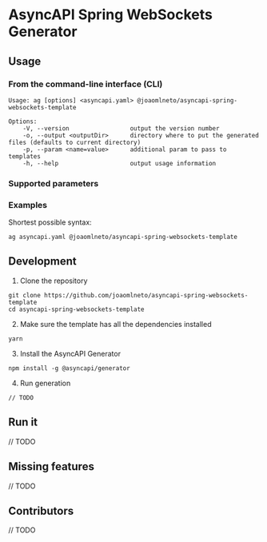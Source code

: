 # AsyncAPI Spring WebSockets Generator

## Usage

### From the command-line interface (CLI)
```shell
Usage: ag [options] <asyncapi.yaml> @joaomlneto/asyncapi-spring-websockets-template

Options:
    -V, --version                 output the version number
    -o, --output <outputDir>      directory where to put the generated files (defaults to current directory)
    -p, --param <name=value>      additional param to pass to templates
    -h, --help                    output usage information
```

### Supported parameters

### Examples

Shortest possible syntax:

```shell
ag asyncapi.yaml @joaomlneto/asyncapi-spring-websockets-template
```

## Development

1. Clone the repository
```shell
git clone https://github.com/joaomlneto/asyncapi-spring-websockets-template
cd asyncapi-spring-websockets-template
```

2. Make sure the template has all the dependencies installed
```shell
yarn
```

3. Install the AsyncAPI Generator
```shell
npm install -g @asyncapi/generator
```

4. Run generation
```shell
// TODO
```

## Run it

// TODO

## Missing features

// TODO

## Contributors

// TODO
